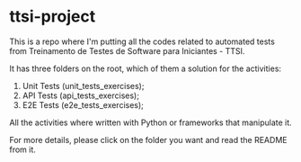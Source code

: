 # ttsi-project

This is a repo where I'm putting all the codes related to automated tests from Treinamento de Testes de Software para Iniciantes - TTSI.

It has three folders on the root, which of them a solution for the activities:
1. Unit Tests (unit_tests_exercises);
2. API Tests (api_tests_exercises);
3. E2E Tests (e2e_tests_exercises);

All the activities where written with Python or frameworks that manipulate it. 

For more details, please click on the folder you want and read the README from it.

